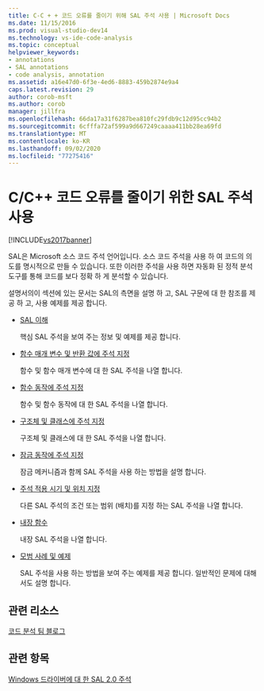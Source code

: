 ```yaml
---
title: C-C + + 코드 오류를 줄이기 위해 SAL 주석 사용 | Microsoft Docs
ms.date: 11/15/2016
ms.prod: visual-studio-dev14
ms.technology: vs-ide-code-analysis
ms.topic: conceptual
helpviewer_keywords:
- annotations
- SAL annotations
- code analysis, annotation
ms.assetid: a16e47d0-6f3e-4ed6-8883-459b2874e9a4
caps.latest.revision: 29
author: corob-msft
ms.author: corob
manager: jillfra
ms.openlocfilehash: 66da17a31f6287bea810fc29fdb9c12d95cc94b2
ms.sourcegitcommit: 6cfffa72af599a9d667249caaaa411bb28ea69fd
ms.translationtype: MT
ms.contentlocale: ko-KR
ms.lasthandoff: 09/02/2020
ms.locfileid: "77275416"
---
```

# <a name="using-sal-annotations-to-reduce-cc-code-defects"></a>C/C++ 코드 오류를 줄이기 위한 SAL 주석 사용
[!INCLUDE[vs2017banner](../includes/vs2017banner.md)]

SAL은 Microsoft 소스 코드 주석 언어입니다. 소스 코드 주석을 사용 하 여 코드의 의도를 명시적으로 만들 수 있습니다. 또한 이러한 주석을 사용 하면 자동화 된 정적 분석 도구를 통해 코드를 보다 정확 하 게 분석할 수 있습니다.  
  
 설명서의이 섹션에 있는 문서는 SAL의 측면을 설명 하 고, SAL 구문에 대 한 참조를 제공 하 고, 사용 예제를 제공 합니다.  
  
- [SAL 이해](../code-quality/understanding-sal.md)  
  
     핵심 SAL 주석을 보여 주는 정보 및 예제를 제공 합니다.  
  
- [함수 매개 변수 및 반환 값에 주석 지정](../code-quality/annotating-function-parameters-and-return-values.md)  
  
     함수 및 함수 매개 변수에 대 한 SAL 주석을 나열 합니다.  
  
- [함수 동작에 주석 지정](../code-quality/annotating-function-behavior.md)  
  
     함수 및 함수 동작에 대 한 SAL 주석을 나열 합니다.  
  
- [구조체 및 클래스에 주석 지정](../code-quality/annotating-structs-and-classes.md)  
  
     구조체 및 클래스에 대 한 SAL 주석을 나열 합니다.  
  
- [잠금 동작에 주석 지정](../code-quality/annotating-locking-behavior.md)  
  
     잠금 메커니즘과 함께 SAL 주석을 사용 하는 방법을 설명 합니다.  
  
- [주석 적용 시기 및 위치 지정](../code-quality/specifying-when-and-where-an-annotation-applies.md)  
  
     다른 SAL 주석의 조건 또는 범위 (배치)를 지정 하는 SAL 주석을 나열 합니다.  
  
- [내장 함수](../code-quality/intrinsic-functions.md)  
  
     내장 SAL 주석을 나열 합니다.  
  
- [모범 사례 및 예제](../code-quality/best-practices-and-examples-sal.md)  
  
     SAL 주석을 사용 하는 방법을 보여 주는 예제를 제공 합니다. 일반적인 문제에 대해서도 설명 합니다.  
  
## <a name="related-resources"></a>관련 리소스  
 [코드 분석 팀 블로그](https://blogs.msdn.com/b/codeanalysis/)  
  
## <a name="see-also"></a>관련 항목  
 [Windows 드라이버에 대 한 SAL 2.0 주석](https://msdn.microsoft.com/library/windows/hardware/hh454237.aspx)
